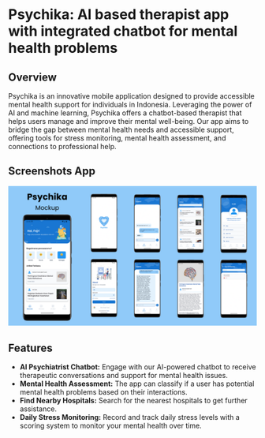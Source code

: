 # Psychika: AI based therapist app with integrated chatbot for mental health problems

## Overview
Psychika is an innovative mobile application designed to provide accessible mental health support for individuals in Indonesia. Leveraging the power of AI and machine learning, Psychika offers a chatbot-based therapist that helps users manage and improve their mental well-being. Our app aims to bridge the gap between mental health needs and accessible support, offering tools for stress monitoring, mental health assessment, and connections to professional help.

## Screenshots App
![Dicoding Story](https://github.com/Fajri009/Psychika/blob/master/Psychika%20Mockup.png)

## Features
- **AI Psychiatrist Chatbot:** Engage with our AI-powered chatbot to receive therapeutic conversations and support for mental health issues.
- **Mental Health Assessment:** The app can classify if a user has potential mental health problems based on their interactions.
- **Find Nearby Hospitals:** Search for the nearest hospitals to get further assistance.
- **Daily Stress Monitoring:** Record and track daily stress levels with a scoring system to monitor your mental health over time.
